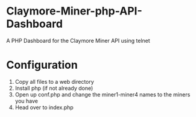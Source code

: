 # Claymore-Miner-php-API-Dashboard
A PHP Dashboard for the Claymore Miner API using telnet
# Configuration
1) Copy all files to a web directory
2) Install php (if not already done)
3) Open up conf.php and change the miner1-miner4 names to the miners you have
4) Head over to index.php
